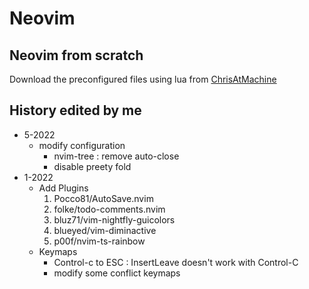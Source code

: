 # Neovim

## Neovim from scratch
Download the preconfigured files using lua from [ChrisAtMachine](https://github.com/LunarVim/Neovim-from-scratch)

## History edited by me
- 5-2022
  - modify configuration
    * nvim-tree : remove auto-close
    * disable preety fold
- 1-2022
  - Add Plugins
    1. Pocco81/AutoSave.nvim
    2. folke/todo-comments.nvim
    3. bluz71/vim-nightfly-guicolors
    4. blueyed/vim-diminactive
    5. p00f/nvim-ts-rainbow
  - Keymaps
    * Control-c to ESC : InsertLeave doesn't work with Control-C
    * modify some conflict keymaps
